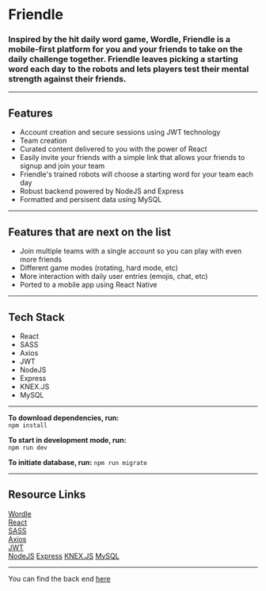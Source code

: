# Friendle

### Inspired by the hit daily word game, Wordle, Friendle is a mobile-first platform for you and your friends to take on the daily challenge together. Friendle leaves picking a starting word each day to the robots and lets players test their mental strength against their friends.

---

## Features

- Account creation and secure sessions using JWT technology
- Team creation
- Curated content delivered to you with the power of React
- Easily invite your friends with a simple link that allows your friends to signup and join your team
- Friendle's trained robots will choose a starting word for your team each day
- Robust backend powered by NodeJS and Express
- Formatted and persisent data using MySQL

---

## Features that are next on the list

- Join multiple teams with a single account so you can play with even more friends
- Different game modes (rotating, hard mode, etc)
- More interaction with daily user entries (emojis, chat, etc)
- Ported to a mobile app using React Native

---

## Tech Stack

- React
- SASS
- Axios
- JWT
- NodeJS
- Express
- KNEX.JS
- MySQL

---

**To download dependencies, run:**  
`npm install`

**To start in development mode, run:**  
`npm run dev`

**To initiate database, run:**
`npm run migrate`

---

## Resource Links

[Wordle](https://www.nytimes.com/games/wordle/index.html)  
[React](https://reactjs.org/)  
[SASS](https://sass-lang.com/)  
[Axios](https://axios-http.com/docs/intro)  
[JWT](https://jwt.io/)  
[NodeJS](https://nodejs.org/en/)
[Express](https://expressjs.com/)
[KNEX.JS](http://knexjs.org/)
[MySQL](https://www.mysql.com/)

---

You can find the back end [here](https://github.com/WebBrantDev/friendle_back_end)
